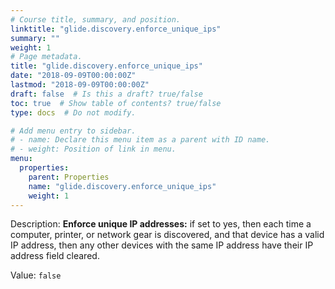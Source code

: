 ```yaml
---
# Course title, summary, and position.
linktitle: "glide.discovery.enforce_unique_ips"
summary: ""
weight: 1
# Page metadata.
title: "glide.discovery.enforce_unique_ips"
date: "2018-09-09T00:00:00Z"
lastmod: "2018-09-09T00:00:00Z"
draft: false  # Is this a draft? true/false
toc: true  # Show table of contents? true/false
type: docs  # Do not modify.

# Add menu entry to sidebar.
# - name: Declare this menu item as a parent with ID name.
# - weight: Position of link in menu.
menu:
  properties:
    parent: Properties
    name: "glide.discovery.enforce_unique_ips"
    weight: 1
---
```


Description: <b>Enforce unique IP addresses:</b> if set to yes, then each time a computer, printer, or network gear is discovered, and that device has a valid IP address, then any other devices with the same IP address have their IP address field cleared.


Value: `false`